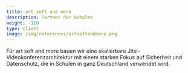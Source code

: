 ```yaml
---
title: art soft and more
description: Partner der Schulen
weight: -110
type: client
image: /img/references/artsoftandmore.png
---
```


Für art soft and more bauen wir eine skalierbare Jitsi-Videokonferenzarchitektur mit einem starken Fokus auf Sicherheit und Datenschutz, die in Schulen in ganz Deutschland verwendet wird.